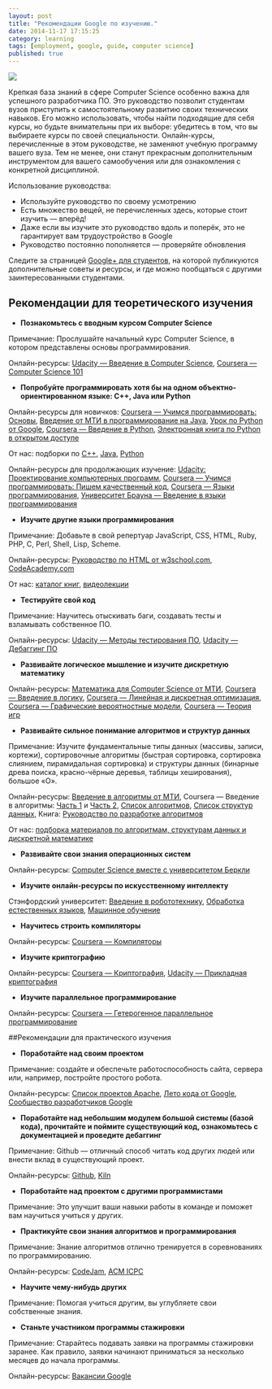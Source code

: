 ```yaml
---
layout: post
title: "Рекомендации Google по изучению."
date: 2014-11-17 17:15:25
category: learning
tags: [employment, google, guide, computer science]
published: true
---
```


<img src="http://theasder.github.io/img/google.jpg" class="img-responsive"><br />

Крепкая база знаний в сфере Computer Science особенно важна для успешного разработчика ПО. Это руководство позволит студентам вузов приступить к самостоятельному развитию своих технических навыков. Его можно использовать, чтобы найти подходящие для себя курсы, но будьте внимательны при их выборе: убедитесь в том, что вы выбираете курсы по своей специальности. Онлайн-курсы, перечисленные в этом руководстве, не заменяют учебную программу вашего вуза. Тем не менее, они станут прекрасным дополнительным инструментом для вашего самообучения или для ознакомления с конкретной дисциплиной.  

Использование руководства:

- Используйте руководство по своему усмотрению 
- Есть множество вещей, не перечисленных здесь, которые стоит изучить — вперёд! 
- Даже если вы изучите это руководство вдоль и поперёк, это не гарантирует вам трудоустройство в Google 
- Руководство постоянно пополняется — проверяйте обновления 
 
Следите за страницей [Google+ для студентов](https://plus.google.com/u/0/+GoogleStudents/posts), на которой публикуются дополнительные советы и ресурсы, и где можно пообщаться с другими заинтересованными студентами. 

## Рекомендации для теоретического изучения

- **Познакомьтесь с вводным курсом Computer Science**

Примечание: Прослушайте начальный курс Computer Science, в котором представлены основы программирования. 

Онлайн-ресурсы: [Udacity — Введение в Computer Science](https://www.udacity.com/course/cs101), [Coursera —  Computer Science 101](https://www.coursera.org/course/cs101) 

- **Попробуйте программировать хотя бы на одном объектно-ориентированном языке: C++, Java или Python**

Онлайн-ресурсы для новичков: [Coursera — Учимся программировать: Основы](https://www.coursera.org/course/programming1), [Введение от МТИ в программирование на Java](http://ocw.mit.edu/courses/electrical-engineering-and-computer-science/6-092-introduction-to-programming-in-java-january-iap-2010/index.htm), [Урок по Python от Google](https://developers.google.com/edu/python/), [Coursera — Введение в Python](https://www.coursera.org/course/interactivepython), [Электронная книга по Python в открытом доступе](http://www.openbookproject.net/thinkcs/python/english2e/)

От нас: подборки по [C++](https://vk.com/page-54530371_48770640), [Java](https://vk.com/page-54530371_48776757), [Python](https://vk.com/page-54530371_48786262)

Онлайн-ресурсы для продолжающих изучение: [Udacity: Проектирование компьютерных программ](https://www.udacity.com/course/cs212), [Coursera — Учимся программировать: Пишем качественный код](https://www.coursera.org/course/programming2), [Coursera — Языки программирования](https://www.coursera.org/course/proglang), [Университет Брауна — Введение в языки программирования](https://www.coursera.org/course/proglang)

- **Изучите другие языки программирования**

Примечание: Добавьте в свой репертуар JavaScript, CSS, HTML, Ruby, PHP, C, Perl, Shell, Lisp, Scheme.

Онлайн-ресурсы: [Руководство по HTML от w3school.com](http://www.w3schools.com/), [CodeAcademy.com](http://www.codecademy.com/learn)

От нас: [каталог книг](https://vk.com/page-54530371_44620320), [видеолекции](https://vk.com/page-54530371_46988280)

- **Тестируйте свой код**

Примечание: Научитесь отыскивать баги, создавать тесты и взламывать собственное ПО.

Онлайн-ресурсы: [Udacity — Методы тестирования ПО](https://www.udacity.com/course/cs258), [Udacity — Дебаггинг ПО](https://www.udacity.com/course/cs259)

- **Развивайте логическое мышление и изучите дискретную математику**

Онлайн-ресурсы: [Математика для Computer Science от МТИ](http://ocw.mit.edu/courses/electrical-engineering-and-computer-science/6-042j-mathematics-for-computer-science-fall-2010/index.htm), [Coursera — Введение в логику](https://www.coursera.org/course/intrologic), [Coursera — Линейная и дискретная оптимизация](https://www.coursera.org/epfl), [Coursera — Графические вероятностные модели](https://www.coursera.org/course/pgm), [Coursera — Теория игр](https://www.coursera.org/course/gt)

- **Развивайте сильное понимание алгоритмов и структур данных**

Примечание: Изучите фундаментальные типы данных (массивы, записи, кортежи), сортировочные алгоритмы (быстрая сортировка, сортировка слиянием, пирамидальная сортировка) и структуры данных (бинарные древа поиска, красно-чёрные деревья, таблицы хеширования), большое «О». 

Онлайн-ресусры: [Введение в алгоритмы от МТИ](http://ocw.mit.edu/courses/electrical-engineering-and-computer-science/6-006-introduction-to-algorithms-spring-2008/index.htm), Coursera — Введение в алгоритмы: [Часть 1](https://www.coursera.org/course/algs4partI) и [Часть 2](https://www.coursera.org/course/algs4partII), [Список алгоритмов](https://ru.wikipedia.org/wiki/%D0%A1%D0%BF%D0%B8%D1%81%D0%BE%D0%BA_%D0%B0%D0%BB%D0%B3%D0%BE%D1%80%D0%B8%D1%82%D0%BC%D0%BE%D0%B2), [Список структур данных](https://ru.wikipedia.org/wiki/%D0%9F%D1%80%D0%BE%D0%B5%D0%BA%D1%82:%D0%98%D0%BD%D1%84%D0%BE%D1%80%D0%BC%D0%B0%D1%86%D0%B8%D0%BE%D0%BD%D0%BD%D1%8B%D0%B5_%D1%82%D0%B5%D1%85%D0%BD%D0%BE%D0%BB%D0%BE%D0%B3%D0%B8%D0%B8/%D0%A1%D0%BF%D0%B8%D1%81%D0%BA%D0%B8/%D0%A1%D0%BF%D0%B8%D1%81%D0%BE%D0%BA_%D1%81%D1%82%D1%80%D1%83%D0%BA%D1%82%D1%83%D1%80_%D0%B4%D0%B0%D0%BD%D0%BD%D1%8B%D1%85), Книга: [Руководство по разработке алгоритмов](http://www.amazon.com/Algorithm-Design-Manual-Steven-Skiena/dp/1849967202/ref=sr_1_5?s=books&ie=UTF8&qid=1360133842&sr=1-5&keywords=algorithms)

От нас: [подборка материалов по алгоритмам, структурам данных и дискретной математике](https://vk.com/page-54530371_48797085)

- **Развивайте свои знания операционных систем**

Онлайн-ресурсы: [Computer Science вместе с университетом Беркли](http://www.youtube.com/watch?v=XgQo4JkN4Bw&list=PL3289DD0D0F0CD4A3)

- **Изучите онлайн-ресурсы по искусственному интеллекту**

Стэнфордский университет: [Введение в робототехнику](http://see.stanford.edu/see/courseinfo.aspx?coll=86cc8662-f6e4-43c3-a1be-b30d1d179743), [Обработка естественных языков](http://see.stanford.edu/see/courseinfo.aspx?coll=63480b48-8819-4efd-8412-263f1a472f5a), [Машинное обучение](http://see.stanford.edu/see/courseinfo.aspx?coll=348ca38a-3a6d-4052-937d-cb017338d7b1)

- **Научитесь строить компиляторы**

Онлайн-ресурсы: [Coursera — Компиляторы](https://www.coursera.org/course/compilers)

- **Изучите криптографию**

Онлайн-ресурсы: [Coursera — Криптография](https://www.coursera.org/course/crypto), [Udacity — Прикладная криптография](https://www.udacity.com/course/cs387)

- **Изучите параллельное программирование**

Онлайн-ресурсы: [Coursera — Гетерогенное параллельное программирование](https://www.coursera.org/course/hetero)

##Рекомендации для практического изучения

- **Поработайте над своим проектом**

Примечание: создайте и обеспечьте работоспособность сайта, сервера или, например, постройте простого робота.

Онлайн-ресурсы: [Список проектов Apache](http://www.google.com/edu/tools-and-solutions/guide-for-technical-development/index.html), [Лето кода от Google](http://www.google.com/edu/tools-and-solutions/guide-for-technical-development/index.html), [Сообщество разработчиков Google](https://developers.google.com/)

- **Поработайте над небольшим модулем большой системы (базой кода), прочитайте и поймите существующий код, ознакомьтесь с документацией и проведите дебаггинг**

Примечание: Github — отличный способ читать код других людей или внести вклад в существующий проект.

Онлайн-ресурсы: [Github](https://github.com/), [Kiln](http://www.fogcreek.com/kiln/)

- **Поработайте над проектом с другими программистами**

Примечание: Это улучшит ваши навыки работы в команде и поможет вам научиться учиться у других.

- **Практикуйте свои знания алгоритмов и программирования**

Примечание: Знание алгоритмов отлично тренируется в соревнованиях по программированию. 

Онлайн-ресурсы: [CodeJam](https://code.google.com/codejam/), [ACM ICPC](http://icpc.baylor.edu/)

- **Научите чему-нибудь других**

Примечание: Помогая учиться другим, вы углубляете свои собственные знания.

- **Станьте участником программы стажировки**

Примечание: Старайтесь подавать заявки на программы стажировки заранее. Как правило, заявки начинают приниматься за несколько месяцев до начала программы.

Онлайн-ресурсы: [Вакансии Google](http://www.google.com/about/careers/)
